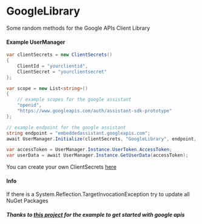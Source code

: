 # GoogleLibrary
Some random methods for the Google APIs Client Library

#### Example UserManager
```csharp
var clientSecrets = new ClientSecrets()
{
    ClientId = "yourclientid",
    ClientSecret = "yourclientsecret"
};

var scope = new List<string>()
{
    // example scopes for the google assistant
    "openid",
    "https://www.googleapis.com/auth/assistant-sdk-prototype"
};

// example endpoint for the google assistant
string endpoint = "embeddedassistant.googleapis.com";
await UserManager.Initialize(clientSecrets, "GoogleLibrary", endpoint, scope, "GoogleLibraryFolder");

var accessToken = UserManager.Instance.UserToken.AccessToken;
var userData = await UserManager.Instance.GetUserData(accessToken);
```

You can create your own ClientSecrets [here](https://console.cloud.google.com/apis/credentials)

#### Info
If there is a System.Reflection.TargetInvocationException try to update all NuGet Packages


##### Thanks to [this project](https://github.com/ac87/GoogleAssistantWindows) for the example to get started with google apis
